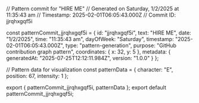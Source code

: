 // Pattern commit for "HIRE ME"
// Generated on Saturday, 1/2/2025 at 11:35:43 am
// Timestamp: 2025-02-01T06:05:43.000Z
// Commit ID: jjrqhxgqf5i

const patternCommit_jjrqhxgqf5i = {
  id: "jjrqhxgqf5i",
  text: "HIRE ME",
  date: "1/2/2025",
  time: "11:35:43 am",
  dayOfWeek: "Saturday",
  timestamp: "2025-02-01T06:05:43.000Z",
  type: "pattern-generation",
  purpose: "GitHub contribution graph pattern",
  coordinates: {
    x: 32,
    y: 5
  },
  metadata: {
    generatedAt: "2025-07-25T12:12:11.984Z",
    version: "1.0.0"
  }
};

// Pattern data for visualization
const patternData = {
  character: "E",
  position: 67,
  intensity: 1
};

export { patternCommit_jjrqhxgqf5i, patternData };
export default patternCommit_jjrqhxgqf5i;
